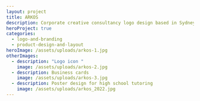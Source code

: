 ```yaml
---
layout: project
title: ARKOS
description: Corporate creative consultancy logo design based in Sydney and London.
heroProject: true
categories:
  - logo-and-branding
  - product-design-and-layout
heroImage: /assets/uploads/arkos-1.jpg
otherImages:
  - description: "Logo icon "
    image: /assets/uploads/arkos-2.jpg
  - description: Business cards
    image: /assets/uploads/arkos-3.jpg
  - description: Poster design for high school tutoring
    image: /assets/uploads/arkos_2022.jpg
---
```

